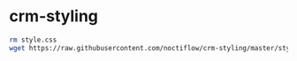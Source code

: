 # crm-styling

```bash
rm style.css
wget https://raw.githubusercontent.com/noctiflow/crm-styling/master/style.css
```
